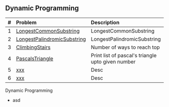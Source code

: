 ##  Dynamic Programming

| # | Problem | Description| Source |
| :------------ |:---------------| :-----| :----|
| 1 | [LongestCommonSubstring](../src/main/java/dynamicProgramming/LongestCommonSubstring.java) | LongestCommonSubstring | Leetcode |
| 2 | [LongestPalindromicSubstring](../src/main/java/dynamicProgramming/LongestPalindromicSubstring.java) | LongestPalindromicSubstring | Leetcode |
| 3 | [ClimbingStairs](../src/main/java/dynamicProgramming/ClimbingStairs.java) | Number of ways to reach top | Leetcode |
| 4 | [PascalsTriangle](../src/main/java/dynamicProgramming/PascalsTriangle.java) | Print list of pascal's triangle upto given number | Leetcode |
| 5 | [xxx](../src/main/java/dynamicProgramming/xxx.java) | Desc | Source |
| 6 | [xxx](../src/main/java/dynamicProgramming/xxx.java) | Desc | Source |

 Dynamic Programming
 - asd